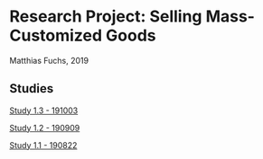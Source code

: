 # Research Project: Selling Mass-Customized Goods
Matthias Fuchs, 2019
## Studies

[Study 1.3 - 191003](191003_ResellingMC.html)

[Study 1.2 - 190909](190909_ResellingMC.html)

[Study 1.1 - 190822](study1.html)



